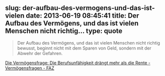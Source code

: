 slug: der-aufbau-des-vermogens-und-das-ist-vielen
date: 2013-06-19 08:45:41
title: Der Aufbau des Vermögens, und das ist vielen Menschen nicht richtig...
type: quote
---

> Der Aufbau des Vermögens, und das ist vielen Menschen nicht richtig bewusst, beginnt nicht mit dem Sparen von Geld, sondern mit der Abwehr der Gefahren.

[Die Vermögensfrage: Die Berufsunfähigkeit drängt mehr als die Rente - Vermögensfragen - FAZ](http://www.faz.net/aktuell/finanzen/meine-finanzen/vermoegensfragen/die-vermoegensfrage-die-berufsunfaehigkeit-draengt-mehr-als-die-rente-12213369.html)
